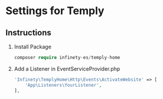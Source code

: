 # Settings for Temply

## Instructions

1. Install Package
	```php
	composer require infinety-es/temply-home
	```

2. Add a Listener in EventServiceProvider.php
	```php
	'Infinety\TemplyHome\Http\Events\ActivateWebsite' => [
        'App\Listeners\YourListener',
    ],
    ```
